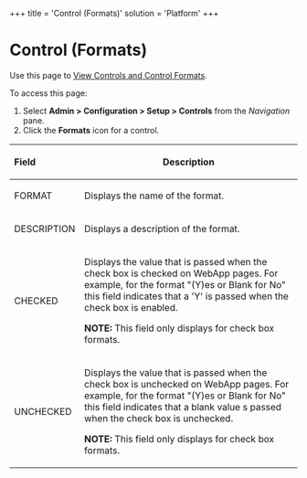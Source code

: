 +++
title = 'Control (Formats)'
solution = 'Platform'
+++

# Control (Formats)

<div class="use">

Use this page to [View Controls and Control
Formats](../../WebApp_Dev/View_Controls_and_Control_Formats.htm).

</div>

To access this page:

1.  Select **Admin \> Configuration \> Setup \> Controls** from the
    *Navigation* pane.
2.  Click the **Formats** icon for a control.

<table>
<thead>
<tr class="header">
<th style="text-align: left;"><p>Field</p></th>
<th><p>Description</p></th>
</tr>
</thead>
<tbody>
<tr class="odd">
<td style="text-align: left;"><p>FORMAT</p></td>
<td><p>Displays the name of the format.</p></td>
</tr>
<tr class="even">
<td style="text-align: left;"><p>DESCRIPTION</p></td>
<td><p>Displays a description of the format.</p></td>
</tr>
<tr class="odd">
<td style="text-align: left;"><p>CHECKED</p></td>
<td><p>Displays the value that is passed when the check box is checked on WebApp pages. For example, for the format &quot;(Y)es or Blank for No&quot; this field indicates that a 'Y' is passed when the check box is enabled.</p>
<p><strong>NOTE:</strong> This field only displays for check box formats.</p></td>
</tr>
<tr class="even">
<td style="text-align: left;"><p>UNCHECKED</p></td>
<td><p>Displays the value that is passed when the check box is unchecked on WebApp pages. For example, for the format &quot;(Y)es or Blank for No&quot; this field indicates that a blank value s passed when the check box is unchecked.</p>
<p><strong>NOTE:</strong> This field only displays for check box formats.</p></td>
</tr>
</tbody>
</table>
